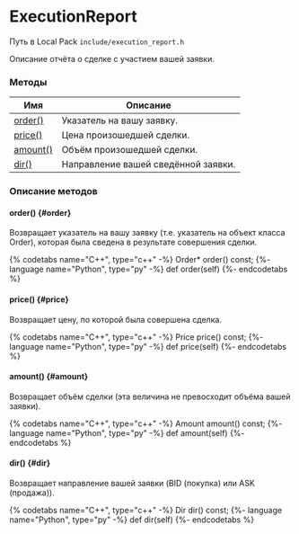 # ExecutionReport

Путь в Local Pack `include/execution_report.h`

Описание отчёта о сделке с участием вашей заявки.

### Методы

| Имя | Описание |
| --- | --- |
| [order()](#order) | Указатель на вашу заявку. |
| [price()](#price) | Цена произошедшей сделки. |
| [amount()](#amount) | Объём произошедшей сделки. |
| [dir()](#dir) | Направление вашей сведённой заявки. |

### Описание методов

#### order() {#order}

Возвращает указатель на вашу заявку (т.е. указатель на объект класса Order), которая была сведена в результате совершения сделки.

{% codetabs name="C++", type="c++" -%}
Order* order() const;
{%- language name="Python", type="py" -%}
def order(self)
{%- endcodetabs %}

#### price() {#price}

Возвращает цену, по которой была совершена сделка.

{% codetabs name="C++", type="c++" -%}
Price price() const;
{%- language name="Python", type="py" -%}
def price(self)
{%- endcodetabs %}

#### amount() {#amount}

Возвращает объём сделки (эта величина не превосходит объёма вашей заявки).

{% codetabs name="C++", type="c++" -%}
Amount amount() const;
{%- language name="Python", type="py" -%}
def amount(self)
{%- endcodetabs %}

#### dir() {#dir}

Возвращает направление вашей заявки (BID (покупка) или ASK (продажа)).

{% codetabs name="C++", type="c++" -%}
Dir dir() const;
{%- language name="Python", type="py" -%}
def dir(self)
{%- endcodetabs %}
